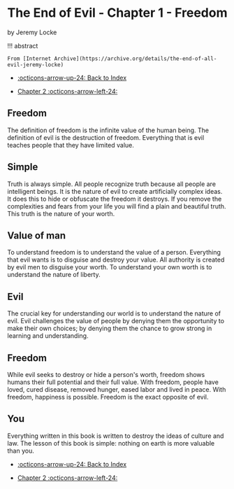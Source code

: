 # The End of Evil - Chapter 1 - Freedom

by Jeremy Locke

!!! abstract

    From [Internet Archive](https://archive.org/details/the-end-of-all-evil-jeremy-locke)

<div class="grid cards" markdown>

- [:octicons-arrow-up-24: Back to Index](./index.md)

- [Chapter 2 :octicons-arrow-left-24:](./Chapter_2.md)

</div>

## Freedom

The definition of freedom is the infinite value of the human being. The definition of evil is the destruction of freedom. Everything that is evil teaches people that they have limited value.

## Simple

Truth is always simple. All people recognize truth because all people are intelligent beings. It is the nature of evil to create artificially complex ideas. It does this to hide or obfuscate the freedom it destroys. If you remove the complexities and fears from your life you will find a plain and beautiful truth. This truth is the nature of your worth.

## Value of man

To understand freedom is to understand the value of a person. Everything that evil wants is to disguise and destroy your value. All authority is created by evil men to disguise your worth. To understand your own worth is to understand the nature of liberty.

## Evil

The crucial key for understanding our world is to understand the nature of evil. Evil challenges the value of people by denying them the opportunity to make their own choices; by denying them the chance to grow strong in learning and understanding.

## Freedom

While evil seeks to destroy or hide a person's worth, freedom shows humans their full potential and their full value. With freedom, people have loved, cured disease, removed hunger, eased labor and lived in peace. With freedom, happiness is possible. Freedom is the exact opposite of evil.

## You

Everything written in this book is written to destroy the ideas of culture and law. The lesson of this book is simple: nothing on earth is more valuable than you.

<div class="grid cards" markdown>

- [:octicons-arrow-up-24: Back to Index](./index.md)

- [Chapter 2 :octicons-arrow-left-24:](./Chapter_2.md)

</div>